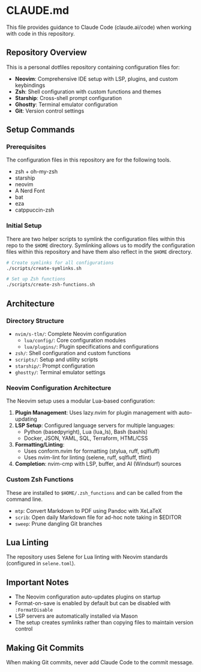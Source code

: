 # CLAUDE.md

This file provides guidance to Claude Code (claude.ai/code) when working with
code in this repository.

## Repository Overview

This is a personal dotfiles repository containing configuration files for:

- **Neovim**: Comprehensive IDE setup with LSP, plugins, and custom keybindings
- **Zsh**: Shell configuration with custom functions and themes
- **Starship**: Cross-shell prompt configuration
- **Ghostty**: Terminal emulator configuration
- **Git**: Version control settings

## Setup Commands

### Prerequisites

The configuration files in this repository are for the following tools.

- zsh + oh-my-zsh
- starship
- neovim
- A Nerd Font
- bat
- eza
- catppuccin-zsh

### Initial Setup

There are two helper scripts to symlink the configuration files within this repo
to the `$HOME` directory. Symlinking allows us to modify the configuration files
within this repository and have them also reflect in the `$HOME` directory.

```bash
# Create symlinks for all configurations
./scripts/create-symlinks.sh

# Set up Zsh functions
./scripts/create-zsh-functions.sh
```

## Architecture

### Directory Structure

- `nvim/s-tlm/`: Complete Neovim configuration
  - `lua/config/`: Core configuration modules
  - `lua/plugins/`: Plugin specifications and configurations
- `zsh/`: Shell configuration and custom functions
- `scripts/`: Setup and utility scripts
- `starship/`: Prompt configuration
- `ghostty/`: Terminal emulator settings

### Neovim Configuration Architecture

The Neovim setup uses a modular Lua-based configuration:

1. **Plugin Management**: Uses lazy.nvim for plugin management with auto-updating
2. **LSP Setup**: Configured language servers for multiple languages:
   - Python (basedpyright), Lua (lua_ls), Bash (bashls)
   - Docker, JSON, YAML, SQL, Terraform, HTML/CSS
3. **Formatting/Linting**: 
   - Uses conform.nvim for formatting (stylua, ruff, sqlfluff)
   - Uses nvim-lint for linting (selene, ruff, sqlfluff, tflint)
4. **Completion**: nvim-cmp with LSP, buffer, and AI (Windsurf) sources

### Custom Zsh Functions

These are installed to `$HOME/.zsh_functions` and can be called from the command
line.

- `mtp`: Convert Markdown to PDF using Pandoc with XeLaTeX
- `scrib`: Open daily Markdown file for ad-hoc note taking in $EDITOR
- `sweep`: Prune dangling Git branches

## Lua Linting

The repository uses Selene for Lua linting with Neovim standards (configured in `selene.toml`).

## Important Notes

- The Neovim configuration auto-updates plugins on startup
- Format-on-save is enabled by default but can be disabled with `:FormatDisable`
- LSP servers are automatically installed via Mason
- The setup creates symlinks rather than copying files to maintain version control

## Making Git Commits

When making Git commits, never add Claude Code to the commit message.
